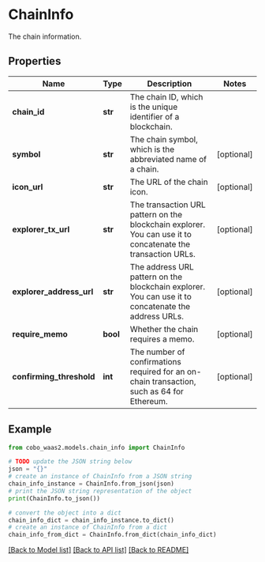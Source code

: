 # ChainInfo

The chain information.

## Properties

Name | Type | Description | Notes
------------ | ------------- | ------------- | -------------
**chain_id** | **str** | The chain ID, which is the unique identifier of a blockchain. | 
**symbol** | **str** | The chain symbol, which is the abbreviated name of a chain. | [optional] 
**icon_url** | **str** | The URL of the chain icon. | [optional] 
**explorer_tx_url** | **str** | The transaction URL pattern on the blockchain explorer. You can use it to concatenate the transaction URLs. | [optional] 
**explorer_address_url** | **str** | The address URL pattern on the blockchain explorer. You can use it to concatenate the address URLs. | [optional] 
**require_memo** | **bool** | Whether the chain requires a memo. | [optional] 
**confirming_threshold** | **int** | The number of confirmations required for an on-chain transaction, such as 64 for Ethereum. | [optional] 

## Example

```python
from cobo_waas2.models.chain_info import ChainInfo

# TODO update the JSON string below
json = "{}"
# create an instance of ChainInfo from a JSON string
chain_info_instance = ChainInfo.from_json(json)
# print the JSON string representation of the object
print(ChainInfo.to_json())

# convert the object into a dict
chain_info_dict = chain_info_instance.to_dict()
# create an instance of ChainInfo from a dict
chain_info_from_dict = ChainInfo.from_dict(chain_info_dict)
```
[[Back to Model list]](../README.md#documentation-for-models) [[Back to API list]](../README.md#documentation-for-api-endpoints) [[Back to README]](../README.md)


